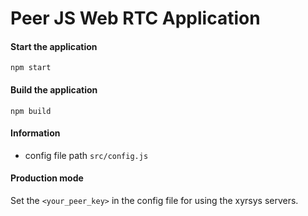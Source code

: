 # Peer JS Web RTC Application
#### Start the application
`npm start`
#### Build the application
`npm build`

#### Information
- config file path `src/config.js`

#### Production mode
Set the `<your_peer_key>` in the config file for using the xyrsys servers.
